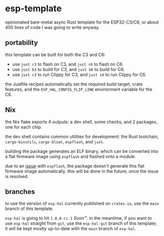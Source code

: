 # esp-template

opinionated bare-metal async Rust template for the ESP32-C3/C6, or about 450
lines of code I was going to write anyway.

## portability

this template can be built for both the C3 and C6:

- use `just r3` to flash on C3, and `just r6` to flash on C6.
- use `just b3` to build for C3, and `just b6` to build for C6.
- use `just c3` to run Clippy for C3, and `just c6` to run Clippy for C6.

the Justfile recipes automatically set the required build target, crate
features, and the `ESP_HAL_CONFIG_FLIP_LINK` environment variable for the C6.

## Nix

the Nix flake exports 4 outputs: a dev shell, some checks, and 2 packages, one
for each chip.

the dev shell contains common utilities for development: the Rust toolchain,
`cargo-binutils`, `cargo-bloat`, `espflash`, and `just`.

building the package generates an ELF binary, which can be converted into a
flat firmware image using `espflash` and flashed onto a module.

due to an [issue](https://github.com/esp-rs/espflash/issues/935) with
`espflash`, the package doesn't generate this flat firmware image automatically.
this will be done in the future, once the issue is resolved.

## branches

to use the version of `esp-hal` currently published on `crates.io`, use the
`main` branch of this template.

`esp-hal` is going to hit `1.0.0-rc.1` _Soon™_. in the meantime, if you want to
use `esp-hal` straight from `git`, use the `esp-hal-git` branch of this
template; it will be kept mostly up-to-date with the `main` branch of `esp-hal`.

